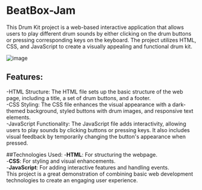 # BeatBox-Jam
This Drum Kit project is a web-based interactive application that allows users to play different drum sounds by either clicking on the drum buttons or pressing corresponding keys on the keyboard. The project utilizes HTML, CSS, and JavaScript to create a visually appealing and functional drum kit.


![image](https://github.com/Satwik-Korlepara/BeatBox-Jam/assets/147165975/b973b811-fcb5-45a0-85ae-866ae48587b2)


## Features:
-HTML Structure: The HTML file sets up the basic structure of the web page, including a title, a set of drum buttons, and a footer.<br>
-CSS Styling: The CSS file enhances the visual appearance with a dark-themed background, styled buttons with drum images, and responsive text elements.<br>
-JavaScript Functionality: The JavaScript file adds interactivity, allowing users to play sounds by clicking buttons or pressing keys. It also includes visual feedback by temporarily changing the button's appearance when pressed.<br>


##Technologies Used:
-**HTML**: For structuring the webpage.<br>
-**CSS**: For styling and visual enhancements.<br>
-**JavaScript**: For adding interactive features and handling events.<br>
This project is a great demonstration of combining basic web development technologies to create an engaging user experience.
